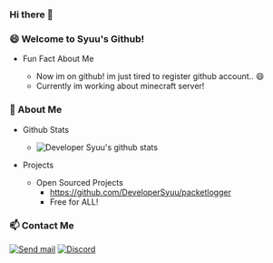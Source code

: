 ### Hi there 👋

<!--
**DeveloperSyuu/DeveloperSyuu** is a ✨ _special_ ✨ repository because its `README.md` (this file) appears on your GitHub profile.

Here are some ideas to get you started:

- 🔭 I’m currently working on ...
- 🌱 I’m currently learning ...
- 👯 I’m looking to collaborate on ...
- 🤔 I’m looking for help with ...
- 💬 Ask me about ...
- 📫 How to reach me: ...
- 😄 Pronouns: ...
- ⚡ Fun fact: ...
-->
### 😄 Welcome to Syuu's Github!
  - Fun Fact About Me
  
    - Now im on github! im just tired to register github account.. 😄
    - Currently im working about minecraft server!

### 🔭 About Me
  - Github Stats
  
    - ![Developer Syuu's github stats](https://github-readme-stats.vercel.app/api?username=DeveloperSyuu&bg_color=ffa745,fe869f,ef7ac8,a083ed,43aeff&title_color=fff&text_color=fff&show_icons=true&count_private=true)
    
  - Projects
    - Open Sourced Projects
      - https://github.com/DeveloperSyuu/packetlogger
      - Free for ALL!


### 📫 Contact Me
[![Send mail](https://img.shields.io/badge/-syuu@outlook.kr-63d863?style=flat-square&logo=gmail&logoColor=white&link=mailto:syuu@outlook.kr)](mailto:syuu@outlook.kr)
[![Discord](https://img.shields.io/badge/-Discord-1DA1F2?style=flat-square&logo=Discord&logoColor=white&link=https://discord.gg/dsDfjj3C)](https://discord.gg/dsDfjj3C)
